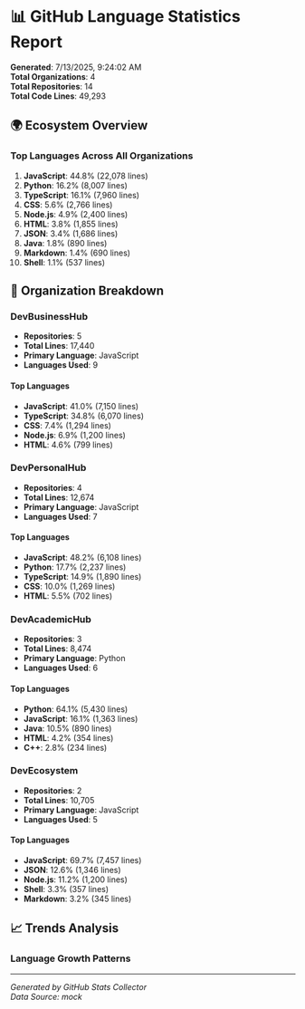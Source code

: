 # 📊 GitHub Language Statistics Report

**Generated**: 7/13/2025, 9:24:02 AM  
**Total Organizations**: 4  
**Total Repositories**: 14  
**Total Code Lines**: 49,293

## 🌍 Ecosystem Overview

### Top Languages Across All Organizations
1. **JavaScript**: 44.8% (22,078 lines)
2. **Python**: 16.2% (8,007 lines)
3. **TypeScript**: 16.1% (7,960 lines)
4. **CSS**: 5.6% (2,766 lines)
5. **Node.js**: 4.9% (2,400 lines)
6. **HTML**: 3.8% (1,855 lines)
7. **JSON**: 3.4% (1,686 lines)
8. **Java**: 1.8% (890 lines)
9. **Markdown**: 1.4% (690 lines)
10. **Shell**: 1.1% (537 lines)

## 🏢 Organization Breakdown


### DevBusinessHub
- **Repositories**: 5
- **Total Lines**: 17,440
- **Primary Language**: JavaScript
- **Languages Used**: 9

#### Top Languages
- **JavaScript**: 41.0% (7,150 lines)
- **TypeScript**: 34.8% (6,070 lines)
- **CSS**: 7.4% (1,294 lines)
- **Node.js**: 6.9% (1,200 lines)
- **HTML**: 4.6% (799 lines)


### DevPersonalHub
- **Repositories**: 4
- **Total Lines**: 12,674
- **Primary Language**: JavaScript
- **Languages Used**: 7

#### Top Languages
- **JavaScript**: 48.2% (6,108 lines)
- **Python**: 17.7% (2,237 lines)
- **TypeScript**: 14.9% (1,890 lines)
- **CSS**: 10.0% (1,269 lines)
- **HTML**: 5.5% (702 lines)


### DevAcademicHub
- **Repositories**: 3
- **Total Lines**: 8,474
- **Primary Language**: Python
- **Languages Used**: 6

#### Top Languages
- **Python**: 64.1% (5,430 lines)
- **JavaScript**: 16.1% (1,363 lines)
- **Java**: 10.5% (890 lines)
- **HTML**: 4.2% (354 lines)
- **C++**: 2.8% (234 lines)


### DevEcosystem
- **Repositories**: 2
- **Total Lines**: 10,705
- **Primary Language**: JavaScript
- **Languages Used**: 5

#### Top Languages
- **JavaScript**: 69.7% (7,457 lines)
- **JSON**: 12.6% (1,346 lines)
- **Node.js**: 11.2% (1,200 lines)
- **Shell**: 3.3% (357 lines)
- **Markdown**: 3.2% (345 lines)


## 📈 Trends Analysis


### Language Growth Patterns



---

*Generated by GitHub Stats Collector*  
*Data Source: mock*
